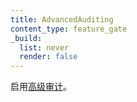 ```yaml
---
title: AdvancedAuditing
content_type: feature_gate
_build:
  list: never
  render: false
---
```


<!--
Enable [advanced auditing](/docs/tasks/debug/debug-cluster/audit/#advanced-audit)
-->
启用[高级审计](/zh-cn/docs/tasks/debug/debug-cluster/audit/#advanced-audit)。
